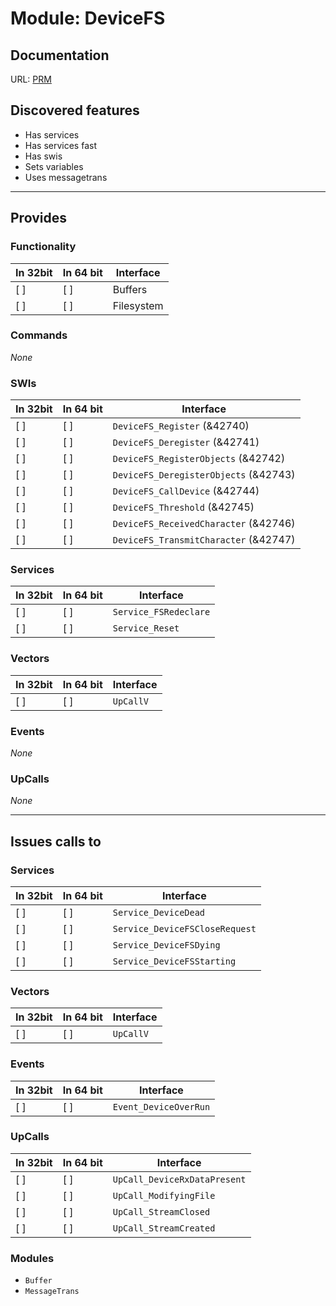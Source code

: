 # Module: DeviceFS

## Documentation

URL: [PRM](http://www.riscos.com/support/developers/prm/devicefs.html)

## Discovered features


* Has services
* Has services fast
* Has swis
* Sets variables
* Uses messagetrans

---

## Provides

### Functionality

| In 32bit | In 64 bit | Interface |
|----------|-----------|-----------|
| [ ]      | [ ]       | Buffers |
| [ ]      | [ ]       | Filesystem |

### Commands


*None*


### SWIs


| In 32bit | In 64 bit | Interface |
|----------|-----------|-----------|
| [ ]      | [ ]       | `DeviceFS_Register` (&42740) |
| [ ]      | [ ]       | `DeviceFS_Deregister` (&42741) |
| [ ]      | [ ]       | `DeviceFS_RegisterObjects` (&42742) |
| [ ]      | [ ]       | `DeviceFS_DeregisterObjects` (&42743) |
| [ ]      | [ ]       | `DeviceFS_CallDevice` (&42744) |
| [ ]      | [ ]       | `DeviceFS_Threshold` (&42745) |
| [ ]      | [ ]       | `DeviceFS_ReceivedCharacter` (&42746) |
| [ ]      | [ ]       | `DeviceFS_TransmitCharacter` (&42747) |


### Services


| In 32bit | In 64 bit | Interface |
|----------|-----------|-----------|
| [ ]      | [ ]       | `Service_FSRedeclare` |
| [ ]      | [ ]       | `Service_Reset` |


### Vectors


| In 32bit | In 64 bit | Interface |
|----------|-----------|-----------|
| [ ]      | [ ]       | `UpCallV` |


### Events


*None*


### UpCalls


*None*


---

## Issues calls to

### Services


| In 32bit | In 64 bit | Interface |
|----------|-----------|-----------|
| [ ]      | [ ]       | `Service_DeviceDead` |
| [ ]      | [ ]       | `Service_DeviceFSCloseRequest` |
| [ ]      | [ ]       | `Service_DeviceFSDying` |
| [ ]      | [ ]       | `Service_DeviceFSStarting` |


### Vectors


| In 32bit | In 64 bit | Interface |
|----------|-----------|-----------|
| [ ]      | [ ]       | `UpCallV` |


### Events


| In 32bit | In 64 bit | Interface |
|----------|-----------|-----------|
| [ ]      | [ ]       | `Event_DeviceOverRun` |


### UpCalls


| In 32bit | In 64 bit | Interface |
|----------|-----------|-----------|
| [ ]      | [ ]       | `UpCall_DeviceRxDataPresent` |
| [ ]      | [ ]       | `UpCall_ModifyingFile` |
| [ ]      | [ ]       | `UpCall_StreamClosed` |
| [ ]      | [ ]       | `UpCall_StreamCreated` |


### Modules


* `Buffer`
* `MessageTrans`


